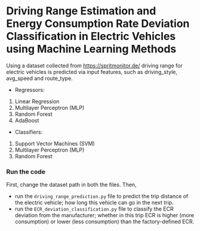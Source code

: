 # Driving Range Estimation and Energy Consumption Rate Deviation Classification in Electric Vehicles using Machine Learning Methods

Using a dataset collected from 
https://spritmonitor.de/ 
driving range for electric vehicles
is predicted via input features, such as driving_style, avg_speed and route_type.

* Regressors:
1) Linear Regression
2) Multilayer Perceptron (MLP)
3) Random Forest
4) AdaBoost
* Classifiers:
1) Support Vector Machines (SVM)
2) Multilayer Perceptron (MLP)
3) Random Forest

### Run the code
First, change the dataset path in both the files. Then,
* run the ```driving_range_prediction.py``` file to predict the trip distance
of the electric vehicle; how long this vehicle can go in the next trip.
* run the ```ECR_deviation_classification.py``` file to classify the ECR
deviation from the manufacturer; whether in this trip ECR is higher
(more consumption) or lower (less consumption) than the factory-defined ECR.


